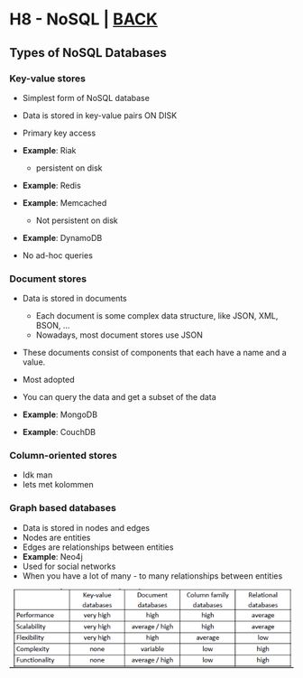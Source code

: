# H8 - NoSQL | [BACK](../README.md)

## Types of NoSQL Databases

### Key-value stores

- Simplest form of NoSQL database
- Data is stored in key-value pairs ON DISK
- Primary key access

- **Example**: Riak
    - persistent on disk
- **Example**: Redis
- **Example**: Memcached
    - Not persistent on disk
- **Example**: DynamoDB

- No ad-hoc queries

### Document stores

- Data is stored in documents
    - Each document is some complex data structure,
      like JSON, XML, BSON, …
    - Nowadays, most document stores use JSON
- These documents consist of components that
  each have a name and a value.
- Most adopted
- You can query the data and get a subset of the data

- **Example**: MongoDB
- **Example**: CouchDB

### Column-oriented stores

- Idk man
- Iets met kolommen

### Graph based databases

- Data is stored in nodes and edges
- Nodes are entities
- Edges are relationships between entities
- **Example**: Neo4j
- Used for social networks
- When you have a lot of many - to many relationships between entities

![img.png](img.png)
